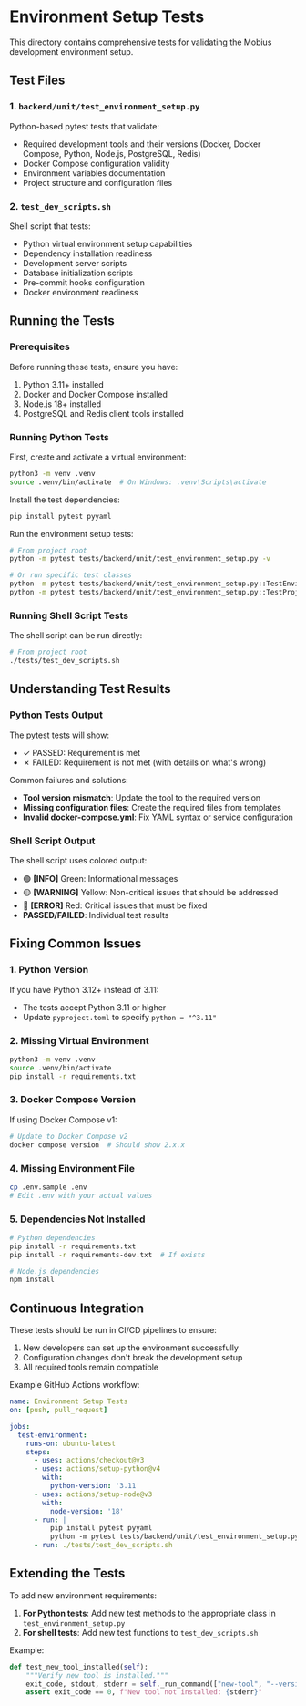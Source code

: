 # Environment Setup Tests

This directory contains comprehensive tests for validating the Mobius development environment setup.

## Test Files

### 1. `backend/unit/test_environment_setup.py`
Python-based pytest tests that validate:
- Required development tools and their versions (Docker, Docker Compose, Python, Node.js, PostgreSQL, Redis)
- Docker Compose configuration validity
- Environment variables documentation
- Project structure and configuration files

### 2. `test_dev_scripts.sh`
Shell script that tests:
- Python virtual environment setup capabilities
- Dependency installation readiness
- Development server scripts
- Database initialization scripts
- Pre-commit hooks configuration
- Docker environment readiness

## Running the Tests

### Prerequisites
Before running these tests, ensure you have:
1. Python 3.11+ installed
2. Docker and Docker Compose installed
3. Node.js 18+ installed
4. PostgreSQL and Redis client tools installed

### Running Python Tests

First, create and activate a virtual environment:
```bash
python3 -m venv .venv
source .venv/bin/activate  # On Windows: .venv\Scripts\activate
```

Install the test dependencies:
```bash
pip install pytest pyyaml
```

Run the environment setup tests:
```bash
# From project root
python -m pytest tests/backend/unit/test_environment_setup.py -v

# Or run specific test classes
python -m pytest tests/backend/unit/test_environment_setup.py::TestEnvironmentSetup -v
python -m pytest tests/backend/unit/test_environment_setup.py::TestProjectStructure -v
```

### Running Shell Script Tests

The shell script can be run directly:
```bash
# From project root
./tests/test_dev_scripts.sh
```

## Understanding Test Results

### Python Tests Output
The pytest tests will show:
- ✓ PASSED: Requirement is met
- ✗ FAILED: Requirement is not met (with details on what's wrong)

Common failures and solutions:
- **Tool version mismatch**: Update the tool to the required version
- **Missing configuration files**: Create the required files from templates
- **Invalid docker-compose.yml**: Fix YAML syntax or service configuration

### Shell Script Output
The shell script uses colored output:
- 🟢 **[INFO]** Green: Informational messages
- 🟡 **[WARNING]** Yellow: Non-critical issues that should be addressed
- 🔴 **[ERROR]** Red: Critical issues that must be fixed
- **PASSED/FAILED**: Individual test results

## Fixing Common Issues

### 1. Python Version
If you have Python 3.12+ instead of 3.11:
- The tests accept Python 3.11 or higher
- Update `pyproject.toml` to specify `python = "^3.11"`

### 2. Missing Virtual Environment
```bash
python3 -m venv .venv
source .venv/bin/activate
pip install -r requirements.txt
```

### 3. Docker Compose Version
If using Docker Compose v1:
```bash
# Update to Docker Compose v2
docker compose version  # Should show 2.x.x
```

### 4. Missing Environment File
```bash
cp .env.sample .env
# Edit .env with your actual values
```

### 5. Dependencies Not Installed
```bash
# Python dependencies
pip install -r requirements.txt
pip install -r requirements-dev.txt  # If exists

# Node.js dependencies
npm install
```

## Continuous Integration

These tests should be run in CI/CD pipelines to ensure:
1. New developers can set up the environment successfully
2. Configuration changes don't break the development setup
3. All required tools remain compatible

Example GitHub Actions workflow:
```yaml
name: Environment Setup Tests
on: [push, pull_request]

jobs:
  test-environment:
    runs-on: ubuntu-latest
    steps:
      - uses: actions/checkout@v3
      - uses: actions/setup-python@v4
        with:
          python-version: '3.11'
      - uses: actions/setup-node@v3
        with:
          node-version: '18'
      - run: |
          pip install pytest pyyaml
          python -m pytest tests/backend/unit/test_environment_setup.py -v
      - run: ./tests/test_dev_scripts.sh
```

## Extending the Tests

To add new environment requirements:

1. **For Python tests**: Add new test methods to the appropriate class in `test_environment_setup.py`
2. **For shell tests**: Add new test functions to `test_dev_scripts.sh`

Example:
```python
def test_new_tool_installed(self):
    """Verify new tool is installed."""
    exit_code, stdout, stderr = self._run_command(["new-tool", "--version"])
    assert exit_code == 0, f"New tool not installed: {stderr}"
```